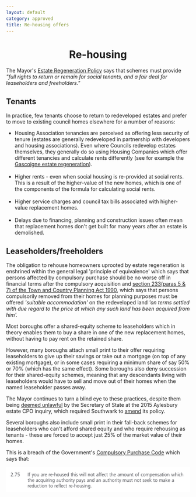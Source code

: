 ```yaml
---
layout: default
category: approved 
title: Re-housing offers 
---
```

<center><h1>Re-housing</h1></center> 
The Mayor's <a href="https://www.london.gov.uk/sites/default/files/better-homes-for-local-people-the-mayors-good-practice-guide-to-estate-regeneration.pdf">Estate Regeneration Policy</a> says that schemes must provide <i>"full rights to return or remain for social tenants, and a fair deal for leaseholders and freeholders."</i>

## Tenants
In practice, few tenants choose to return to redeveloped estates and prefer to move to existing council homes elsewhere for a number of reasons:
<ul>
<li>
Housing Association tenancies are perceived as offering less security of tenure (estates are generally redeveloped in partnership with developers and housing associations). Even where Councils redevelop estates themselves, they generally do so using Housing Companies which offer different tenancies and calculate rents differently (see for example the <a href="/estates/barkinganddagenham/gascoigne">Gascoigne estate regeneration</a>).</li>
<br>
<li>
Higher rents - even when social housing is re-provided at social rents. This is a result of the higher-value of the new homes, which is one of the components of the formula for calculating social rents.</li>
<br>
<li>
Higher service charges and council tax bills associated with higher-value replacement homes.</li>
<br>
<li>
Delays due to financing, planning and construction issues often mean that replacement homes don't get built for many years after an estate is demolished.</li>
</ul>

## Leaseholders/freeholders
The obligation to rehouse homeowners uprooted by estate regeneration is enshrined within the general legal 'principle of equivalence' which says that persons affected by compulsory purchase should be no worse off in financial terms after the compulsory acquisition and <a href="http://www.legislation.gov.uk/ukpga/1990/8/section/233">section 233(paras 5 & 7) of the Town and Country Planning Act 1990</a>, which says that persons compulsorily removed from their homes for planning purposes must be offered <i>'suitable accommodation'</i> on the redeveloped land <i>'on terms settled with due regard to the price at which any such land has been acquired from him'.</i>

Most boroughs offer a shared-equity scheme to leaseholders which in theory enables them to buy a share in one of the new replacement homes, without having to pay rent on the retained share. 

However, many boroughs attach small print to their offer requiring leaseholders to give up their savings or take out a mortgage (on top of any existing mortgage), or in some cases requiring a minimum share of say 50% or 70% (which has the same effect). Some boroughs also deny succession for their shared-equity schemes, meaning that any descendants living with leaseholders would have to sell and move out of their homes when the named leaseholder passes away. 

The Mayor continues to turn a blind eye to these practices, despite them being [deemed unlawful](https://www.theguardian.com/society/2016/sep/16/government-blocks-controversial-plan-to-force-out-housing-estate-residents) by the Secretary of State at the 2015 Aylesbury estate CPO inquiry, which required Southwark to [amend](http://moderngov.southwarksites.com/documents/s74901/Report%20Amending%20the%20shared%20equity%20rehousing%20policy%20for%20qualifying%20homeowners%20affected%20by%20regenerati.pdf) its policy.

Several boroughs also include small print in their fall-back schemes for leaseholders who can't afford shared equity and who require rehousing as tenants - these are forced to accept just 25% of the market value of their homes.

This is a breach of the Government's [Compulsory Purchase Code](https://assets.publishing.service.gov.uk/government/uploads/system/uploads/attachment_data/file/571453/booklet4.pdf) which says that:

<img src="/images/cpocodeextract.png" class="img-fluid rounded img-thumbnail">


